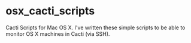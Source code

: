 osx_cacti_scripts
=================

Cacti Scripts for Mac OS X. I've written these simple scripts to be able to monitor OS X machines in Cacti (via SSH).